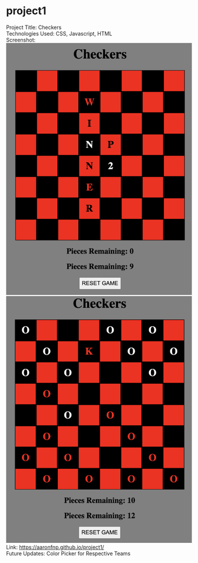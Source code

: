 # project1

Project Title: Checkers
<br>
Technologies Used: CSS, Javascript, HTML
<br>
Screenshot:
<br>
![Alt text](https://github.com/aaronfnp/project1/blob/main/Screenshot1.png?raw=true "Screenshot1")
<br>
![Alt text](https://github.com/aaronfnp/project1/blob/main/Screenshot2.png?raw=true "Screenshot1")
<br>
Link: https://aaronfnp.github.io/project1/
<br>
Future Updates: Color Picker for Respective Teams
<br>
